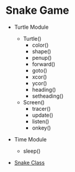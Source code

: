 # Snake Game
- Turtle Module
    - Turtle()
        - color()
        - shape()
        - penup()
        - forward()
        - goto()
        - xcor()
        - ycor()
        - heading()
        - setheading()
    - Screen()
        - tracer()
        - update()
        - listen()
        - onkey()
- Time Module
    - sleep()

- [Snake Class](./snake.py)

